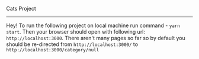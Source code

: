 Cats Project
____________

Hey! To run the following project on local machine run command - `yarn start`.
Then your browser should open with following url: `http://localhost:3000`.
There aren't many pages so far so by default you should be re-directed from `http://localhost:3000/` to `http://localhost:3000/category/null`